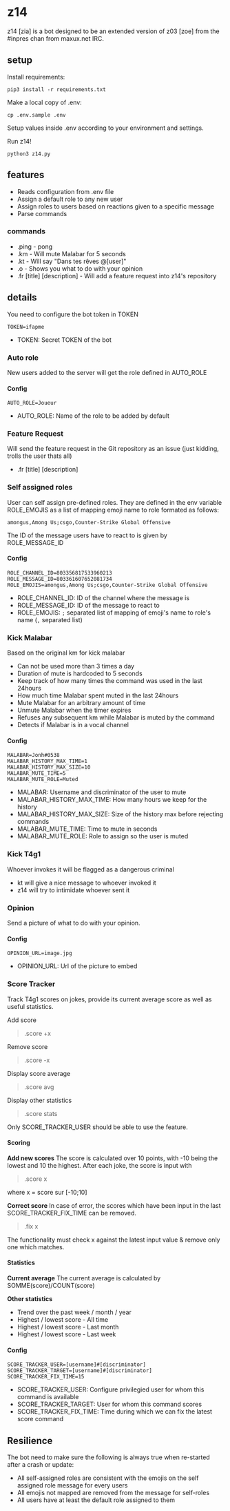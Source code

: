 # z14

z14 [zia] is a bot designed to be an extended version of z03 [zoe] from the #inpres chan from maxux.net IRC.

## setup

Install requirements:
```
pip3 install -r requirements.txt
```

Make a local copy of .env:
```
cp .env.sample .env
```

Setup values inside .env according to your environment and settings.

Run z14!
```
python3 z14.py
```

## features

* Reads configuration from .env file
* Assign a default role to any new user
* Assign roles to users based on reactions given to a specific message
* Parse commands

### commands

* .ping - pong
* .km - Will mute Malabar for 5 seconds
* .kt - Will say "Dans tes rêves @[user]"
* .o - Shows you what to do with your opinion
* .fr [title] [description] - Will add a feature request into z14's repository

## details

You need to configure the bot token in TOKEN

```
TOKEN=ifapme
```

* TOKEN: Secret TOKEN of the bot

### Auto role

New users added to the server will get the role defined in AUTO_ROLE

#### Config

```
AUTO_ROLE=Joueur
```

* AUTO_ROLE: Name of the role to be added by default

### Feature Request

Will send the feature request in the Git repository as an issue (just kidding, 
trolls the user thats all)

* .fr [title] [description]

### Self assigned roles

User can self assign pre-defined roles. They are defined in the env variable
ROLE_EMOJIS as a list of mapping emoji name to role formated as follows:
```
amongus,Among Us;csgo,Counter-Strike Global Offensive
```

The ID of the message users have to react to is given by ROLE_MESSAGE_ID

#### Config

```
ROLE_CHANNEL_ID=803356817533960213
ROLE_MESSAGE_ID=803361607652081734
ROLE_EMOJIS=amongus,Among Us;csgo,Counter-Strike Global Offensive
```

* ROLE_CHANNEL_ID: ID of the channel where the message is
* ROLE_MESSAGE_ID: ID of the message to react to
* ROLE_EMOJIS: `;` separated list of mapping of emoji's name to role's name (`,` separated list)

### Kick Malabar

Based on the original km for kick malabar

* Can not be used more than 3 times a day
* Duration of mute is hardcoded to 5 seconds
* Keep track of how many times the command was used in the last 24hours
* How much time Malabar spent muted in the last 24hours
* Mute Malabar for an arbitrary amount of time
* Unmute Malabar when the timer expires
* Refuses any subsequent km while Malabar is muted by the command
* Detects if Malabar is in a vocal channel

#### Config

```
MALABAR=Jonh#0538
MALABAR_HISTORY_MAX_TIME=1
MALABAR_HISTORY_MAX_SIZE=10
MALABAR_MUTE_TIME=5
MALABAR_MUTE_ROLE=Muted
```

* MALABAR: Username and discriminator of the user to mute
* MALABAR_HISTORY_MAX_TIME: How many hours we keep for the history
* MALABAR_HISTORY_MAX_SIZE: Size of the history max before rejecting commands
* MALABAR_MUTE_TIME: Time to mute in seconds
* MALABAR_MUTE_ROLE: Role to assign so the user is muted

### Kick T4g1

Whoever invokes it will be flagged as a dangerous criminal

* kt will give a nice message to whoever invoked it
* z14 will try to intimidate whoever sent it

### Opinion

Send a picture of what to do with your opinion.

#### Config

```
OPINION_URL=image.jpg
```

* OPINION_URL: Url of the picture to embed

### Score Tracker

Track T4g1 scores on jokes, provide its current average score as well as useful statistics.

Add score
>.score +x

Remove score
>.score -x

Display score average
>.score avg

Display other statistics
>.score stats

Only SCORE_TRACKER_USER should be able to use the feature.

#### Scoring
**Add new scores**
The score is calculated over 10 points, with -10 being the lowest and 10 the highest.
After each joke, the score is input with 
> .score x

where x = score sur [-10;10]

**Correct score**
In case of error, the scores which have been input in the last SCORE_TRACKER_FIX_TIME can be removed.
> .fix x

The functionality must check x against the latest input value & remove only one which matches.

#### Statistics
**Current average**
The current average is calculated by SOMME(score)/COUNT(score)

**Other statistics**
- Trend over the past week / month / year
- Highest / lowest score - All time
- Highest / lowest score - Last month
- Highest / lowest score - Last week

#### Config

```
SCORE_TRACKER_USER=[username]#[discriminator]
SCORE_TRACKER_TARGET=[username]#[discriminator]
SCORE_TRACKER_FIX_TIME=15
```

* SCORE_TRACKER_USER: Configure privilegied user for whom this command is available
* SCORE_TRACKER_TARGET: User for whom this command scores
* SCORE_TRACKER_FIX_TIME: Time during which we can fix the latest score command

## Resilience

The bot need to make sure the following is always true when re-started 
after a crash or update:
* All self-assigned roles are consistent with the emojis on the self 
assigned role message for every users
* All emojis not mapped are removed from the message for self-roles
* All users have at least the default role assigned to them
